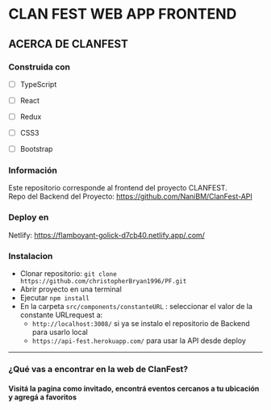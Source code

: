 # CLAN FEST WEB APP FRONTEND

## ACERCA DE CLANFEST



### Construida con
 - [ ] TypeScript
 - [ ] React
 - [ ] Redux
 - [ ] CSS3
 - [ ] Bootstrap


### Información
Este repositorio corresponde al frontend del proyecto CLANFEST. <br />
Repo del Backend del Proyecto: https://github.com/NaniBM/ClanFest-API

### Deploy en

  Netlify:  https://flamboyant-golick-d7cb40.netlify.app/.com/

### Instalacion
- Clonar repositorio: ``git clone https://github.com/christopherBryan1996/PF.git``
- Abrir proyecto en una terminal 
- Ejecutar ``npm install``
- En la carpeta ``src/components/constanteURL`` : seleccionar el valor de la constante URLrequest a: <br />
  - ``http://localhost:3008/`` si ya se instalo el repositorio de Backend para usarlo local
  - ``https://api-fest.herokuapp.com/`` para usar la API desde deploy

<hr />
<h3> ¿Qué vas a encontrar en la web de ClanFest? </h3>

<h4>Visitá la pagina como invitado, encontrá eventos cercanos  a tu ubicación y agregá a favoritos</h4>

